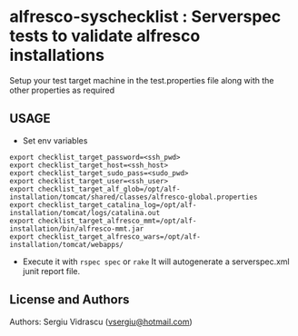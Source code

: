 

alfresco-syschecklist : Serverspec tests to validate alfresco installations
======================

Setup your test target machine in the test.properties file
along with the other properties as required


USAGE
-----

- Set env variables
```
export checklist_target_password=<ssh_pwd>
export checklist_target_host=<ssh_host>
export checklist_target_sudo_pass=<sudo_pwd>
export checklist_target_user=<ssh_user>
export checklist_target_alf_glob=/opt/alf-installation/tomcat/shared/classes/alfresco-global.properties
export checklist_target_catalina_log=/opt/alf-installation/tomcat/logs/catalina.out
export checklist_target_alfresco_mmt=/opt/alf-installation/bin/alfresco-mmt.jar
export checklist_target_alfresco_wars=/opt/alf-installation/tomcat/webapps/
```

- Execute it with `rspec spec` or `rake`
It will autogenerate a serverspec.xml junit report file.

License and Authors
-------------------
Authors: Sergiu Vidrascu (vsergiu@hotmail.com)
